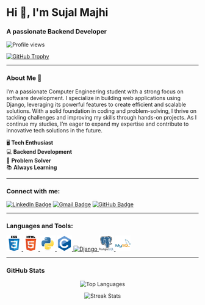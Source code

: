 # Hi 👋, I'm **Sujal Majhi**  
### A passionate Backend Developer

![Profile views](https://komarev.com/ghpvc/?username=sujallmajhi&label=Profile%20views&color=0e75b6&style=flat)

[![GitHub Trophy](https://github-profile-trophy.vercel.app/?username=sujallmajhi)](https://github.com/ryo-ma/github-profile-trophy)

---

### About Me 🚀
I’m a passionate Computer Engineering student with a strong focus on software development. I specialize in building web applications using Django, leveraging its powerful features to create efficient and scalable solutions. With a solid foundation in coding and problem-solving, I thrive on tackling challenges and improving my skills through hands-on projects. As I continue my studies, I’m eager to expand my expertise and contribute to innovative tech solutions in the future.  

🖥️ **Tech Enthusiast**  
💻 **Backend Development**  
🔧 **Problem Solver**  
📚 **Always Learning**

---


### Connect with me:  
[![LinkedIn Badge](https://img.shields.io/badge/LinkedIn-0e76a8?style=for-the-badge&logo=linkedin&logoColor=white)](https://www.linkedin.com/in/sujal-majhi-a13281339/)
[![Gmail Badge](https://img.shields.io/badge/Gmail-D14836?style=for-the-badge&logo=gmail&logoColor=white)](mailto:sujalofficial9804016954@gmail.com)
[![GitHub Badge](https://img.shields.io/badge/GitHub-000000?style=for-the-badge&logo=github&logoColor=white)](https://github.com/sujallmajhi)

---

### Languages and Tools:
<p align="left">
  <a href="https://www.w3schools.com/css/" target="_blank" rel="noreferrer">
    <img src="https://raw.githubusercontent.com/devicons/devicon/master/icons/css3/css3-original-wordmark.svg" alt="CSS3" width="40" height="40"/>
  </a>
  <a href="https://www.w3.org/html/" target="_blank" rel="noreferrer">
    <img src="https://raw.githubusercontent.com/devicons/devicon/master/icons/html5/html5-original-wordmark.svg" alt="HTML5" width="40" height="40"/>
  </a>
  <a href="https://www.python.org" target="_blank" rel="noreferrer">
    <img src="https://raw.githubusercontent.com/devicons/devicon/master/icons/python/python-original.svg" alt="Python" width="40" height="40"/>
  </a>
  <a href="https://www.cprogramming.com/" target="_blank" rel="noreferrer">
    <img src="https://raw.githubusercontent.com/devicons/devicon/master/icons/c/c-original.svg" alt="C" width="40" height="40"/>
  </a>
  <a href="https://www.djangoproject.com/" target="_blank" rel="noreferrer">
    <img src="https://cdn.worldvectorlogo.com/logos/django.svg" alt="Django" width="40" height="40"/>
  </a>
  <a href="https://www.postgresql.org" target="_blank" rel="noreferrer">
    <img src="https://raw.githubusercontent.com/devicons/devicon/master/icons/postgresql/postgresql-original-wordmark.svg" alt="PostgreSQL" width="40" height="40"/>
  </a>
  <a href="https://www.mysql.com/" target="_blank" rel="noreferrer">
    <img src="https://raw.githubusercontent.com/devicons/devicon/master/icons/mysql/mysql-original-wordmark.svg" alt="MySQL" width="40" height="40"/>
  </a>
</p>

---

### GitHub Stats

<p align="center">
  <img src="https://github-readme-stats.vercel.app/api/top-langs?username=sujallmajhi&show_icons=true&locale=en&layout=compact" alt="Top Languages" />
</p>

<p align="center">
  <img src="https://github-readme-streak-stats.herokuapp.com/?user=sujallmajhi&" alt="Streak Stats" />
</p>
